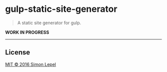 gulp-static-site-generator
==========================

  > A static site generator for gulp.

**WORK IN PROGRESS**

---


## License

[MIT &copy; 2016 Simon Lepel](http://simbo.mit-license.org/)
